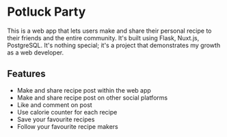 # Potluck Party
This is a web app that lets users make and share their personal recipe to their friends and the entire community. It's built using Flask, Nuxt.js, PostgreSQL. It's 
nothing special; it's a project that demonstrates my growth as a web developer.  
  
## Features  
* Make and share recipe post within the web app  
* Make and share recipe post on other social platforms  
* Like and comment on post
* Use calorie counter for each recipe  
* Save your favourite recipes  
* Follow your favourite recipe makers
